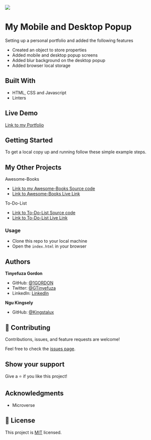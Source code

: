 ![](https://img.shields.io/badge/Microverse-blueviolet)

# My Mobile and Desktop Popup

Setting up a personal portfolio and added the following features

- Created an object to store properties
- Added mobile and desktop popup screens
- Added blur background on the desktop popup
- Added browser local storage

## Built With

- HTML, CSS and Javascript
- Linters

## Live Demo

[Link to my Portfolio](https://1gordon.github.io/my-portfolio/)

## Getting Started

To get a local copy up and running follow these simple example steps.

## My Other Projects
Awesome-Books
- [Link to my Awesome-Books Source code](https://github.com/1GORDON/Awesome-books)
- [Link to Awesome-Books Live Link](https://1gordon.github.io/Awesome-books/)

To-Do-List
- [Link to To-Do-List Source code](https://github.com/1GORDON/To-Do-List)
- [Link to To-Do-List Live Link](https://1gordon.github.io/To-Do-List/dist/)


### Usage

- Clone this repo to your local machine
- Open the `index.html` in your browser

## Authors

**Tinyefuza Gordon**

- GitHub: [@1GORDON](https://github.com/1GORDON)
- Twitter: [@GTinyefuza](https://twitter.com/Tinyefuza)
- LinkedIn: [LinkedIn](www.linkedin.com/in/tinyefuza-gordon-935747213)

**Ngu Kingsely**

- GitHub: [@Kingstalux](https://github.com/Kingstalux)

## 🤝 Contributing

Contributions, issues, and feature requests are welcome!

Feel free to check the [issues page](https://github.com/1GORDON/gitflow/issues).

## Show your support

Give a ⭐️ if you like this project!

## Acknowledgments

- Microverse

## 📝 License

This project is [MIT](./MIT.md) licensed.

